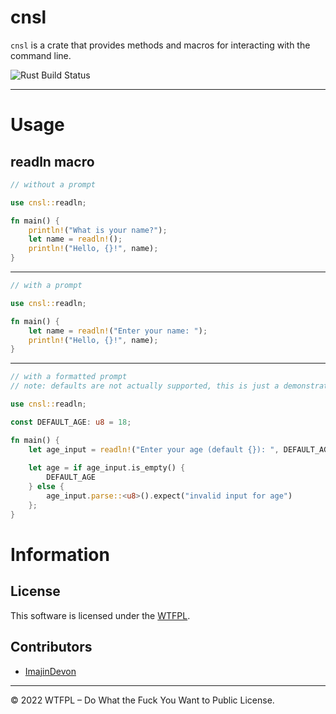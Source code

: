 # cnsl

`cnsl` is a crate that provides methods and macros for interacting with the command line.

![Rust Build Status](https://github.com/ImajinDevon/cnsl/actions/workflows/rust.yml/badge.svg)

---

# Usage

## readln macro

```rust
// without a prompt
```
```rust
use cnsl::readln;

fn main() {
    println!("What is your name?");
    let name = readln!();
    println!("Hello, {}!", name);
}
```
---
```rust
// with a prompt
```
```rust
use cnsl::readln;

fn main() {
    let name = readln!("Enter your name: ");
    println!("Hello, {}!", name);
}
```
---
```rust
// with a formatted prompt
// note: defaults are not actually supported, this is just a demonstration
```
```rust
use cnsl::readln;

const DEFAULT_AGE: u8 = 18;

fn main() {
    let age_input = readln!("Enter your age (default {}): ", DEFAULT_AGE);
    
    let age = if age_input.is_empty() {
        DEFAULT_AGE
    } else {
        age_input.parse::<u8>().expect("invalid input for age")
    };
}
```

# Information

## License

This software is licensed under the [WTFPL](https://www.wtfpl.net/).

## Contributors

- [ImajinDevon](https://www.github.com/imajindevon/)

---
<footer>© 2022 WTFPL – Do What the Fuck You Want to Public License.</footer>
